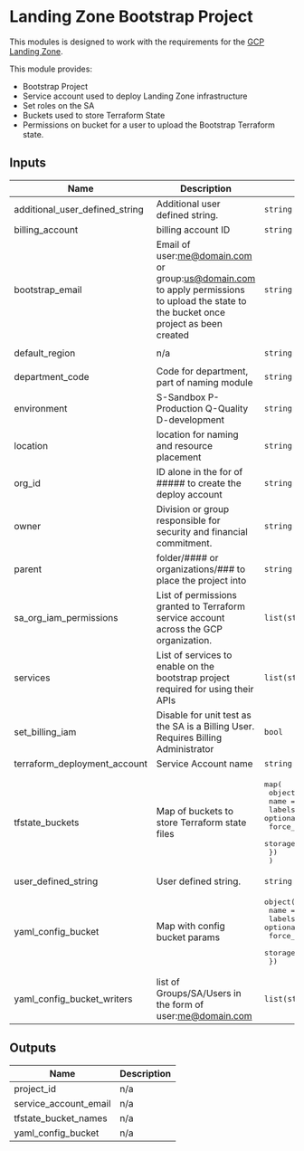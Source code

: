 # Landing Zone Bootstrap Project
This modules is designed to work with the requirements for the [GCP Landing
Zone](https://bitbucket.org/sourcedgroup/gcp-foundations-live-infra). 

This module provides:
- Bootstrap Project
- Service account used to deploy Landing Zone infrastructure
- Set roles on the SA
- Buckets used to store Terraform State
- Permissions on bucket for a user to upload the Bootstrap Terraform state.

<!-- BEGINNING OF PRE-COMMIT-TERRAFORM DOCS HOOK -->
## Inputs

| Name | Description | Type | Default | Required |
|------|-------------|------|---------|:--------:|
| additional\_user\_defined\_string | Additional user defined string. | `string` | `""` | no |
| billing\_account | billing account ID | `string` | n/a | yes |
| bootstrap\_email | Email of user:me@domain.com or group:us@domain.com to apply permissions to upload the state to the bucket once project as been created | `string` | n/a | yes |
| default\_region | n/a | `string` | `"asia-southeast1"` | no |
| department\_code | Code for department, part of naming module | `string` | n/a | yes |
| environment | S-Sandbox P-Production Q-Quality D-development | `string` | n/a | yes |
| location | location for naming and resource placement | `string` | `"asia-southeast1"` | no |
| org\_id | ID alone in the for of ##### to create the deploy account | `string` | n/a | yes |
| owner | Division or group responsible for security and financial commitment. | `string` | n/a | yes |
| parent | folder/#### or organizations/### to place the project into | `string` | n/a | yes |
| sa\_org\_iam\_permissions | List of permissions granted to Terraform service account across the GCP organization. | `list(string)` | `[]` | no |
| services | List of services to enable on the bootstrap project required for using their APIs | `list(string)` | n/a | yes |
| set\_billing\_iam | Disable for unit test as the SA is a Billing User. Requires Billing Administrator | `bool` | `true` | no |
| terraform\_deployment\_account | Service Account name | `string` | n/a | yes |
| tfstate\_buckets | Map of buckets to store Terraform state files | <pre>map(<br>    object({<br>      name          = string,<br>      labels        = optional(map(string)),<br>      force_destroy = optional(bool),<br>      storage_class = optional(string),<br>    })<br>  )</pre> | n/a | yes |
| user\_defined\_string | User defined string. | `string` | n/a | yes |
| yaml\_config\_bucket | Map with config bucket params | <pre>object({<br>    name          = string,<br>    labels        = optional(map(string)),<br>    force_destroy = optional(bool),<br>    storage_class = optional(string),<br>  })</pre> | n/a | yes |
| yaml\_config\_bucket\_writers | list of Groups/SA/Users in the form of user:me@domain.com | `list(string)` | `[]` | no |

## Outputs

| Name | Description |
|------|-------------|
| project\_id | n/a |
| service\_account\_email | n/a |
| tfstate\_bucket\_names | n/a |
| yaml\_config\_bucket | n/a |

<!-- END OF PRE-COMMIT-TERRAFORM DOCS HOOK -->